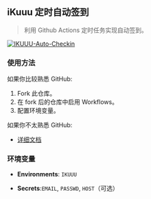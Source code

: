 ## iKuuu 定时自动签到

> 利用 Github Actions 定时任务实现自动签到。

[![IKUUU-Auto-Checkin](https://github.com/ewigl/ikuuu-auto-checkin/actions/workflows/Checkin.yml/badge.svg)](https://github.com/ewigl/ikuuu-auto-checkin/actions/workflows/Checkin.yml)

### 使用方法

如果你比较熟悉 GitHub:

1. Fork 此仓库。
2. 在 fork 后的仓库中启用 Workflows。
3. 配置环境变量。

如果你不太熟悉 GitHub:

- [详细文档](https://ewigl.github.io/notes/posts/programming/github-actions/)

### 环境变量

- **Environments**: `IKUUU`

- **Secrets**:`EMAIL`, `PASSWD`, `HOST`（可选）
